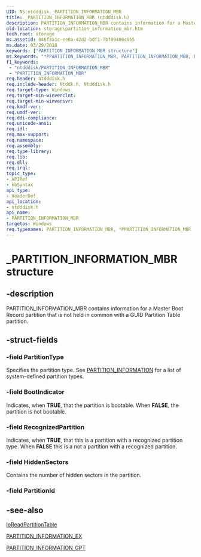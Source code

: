 ```yaml
---
UID: NS:ntdddisk._PARTITION_INFORMATION_MBR
title: _PARTITION_INFORMATION_MBR (ntdddisk.h)
description: PARTITION_INFORMATION_MBR contains information for a Master Boot Record partition that is not held in common with a GUID Partition Table partition.
old-location: storage\partition_information_mbr.htm
tech.root: storage
ms.assetid: 846f3a1c-ee0a-42d2-bdf1-7bf09406c955
ms.date: 03/29/2018
keywords: ["PARTITION_INFORMATION_MBR structure"]
ms.keywords: "*PPARTITION_INFORMATION_MBR, PARTITION_INFORMATION_MBR, PARTITION_INFORMATION_MBR structure [Storage Devices], PPARTITION_INFORMATION_MBR, PPARTITION_INFORMATION_MBR structure pointer [Storage Devices], _PARTITION_INFORMATION_MBR, ntdddisk/PARTITION_INFORMATION_MBR, ntdddisk/PPARTITION_INFORMATION_MBR, storage.partition_information_mbr, structs-disk_c386ea16-c8d7-4a5e-8e61-d8e8ddead136.xml"
f1_keywords:
 - "ntdddisk/PARTITION_INFORMATION_MBR"
 - "PARTITION_INFORMATION_MBR"
req.header: ntdddisk.h
req.include-header: Ntddk.h, Ntdddisk.h
req.target-type: Windows
req.target-min-winverclnt: 
req.target-min-winversvr: 
req.kmdf-ver: 
req.umdf-ver: 
req.ddi-compliance: 
req.unicode-ansi: 
req.idl: 
req.max-support: 
req.namespace: 
req.assembly: 
req.type-library: 
req.lib: 
req.dll: 
req.irql: 
topic_type:
- APIRef
- kbSyntax
api_type:
- HeaderDef
api_location:
- ntdddisk.h
api_name:
- PARTITION_INFORMATION_MBR
targetos: Windows
req.typenames: PARTITION_INFORMATION_MBR, *PPARTITION_INFORMATION_MBR
---
```


# _PARTITION_INFORMATION_MBR structure

## -description

PARTITION_INFORMATION_MBR contains information for a Master Boot Record partition that is not held in common with a GUID Partition Table partition.

## -struct-fields

### -field PartitionType

Specifies the partition type. See [PARTITION_INFORMATION](ns-ntdddisk-_partition_information.md) for a list of system-defined partition types.

### -field BootIndicator

Indicates, when **TRUE**, that the partition is bootable. When **FALSE**, the partition is not bootable.

### -field RecognizedPartition

Indicates, when **TRUE**, that this is a partition with a recognized partition type. When **FALSE** this is a not a partition with a recognized partition.

### -field HiddenSectors

Contains the number of hidden sectors in the partition.

### -field PartitionId

## -see-also

[IoReadPartitionTable](https://docs.microsoft.com/windows-hardware/drivers/ddi/ntddk/nf-ntddk-ioreadpartitiontable)

[PARTITION_INFORMATION_EX](ns-ntdddisk-_partition_information_ex.md)

[PARTITION_INFORMATION_GPT](ns-ntdddisk-_partition_information_gpt.md)

